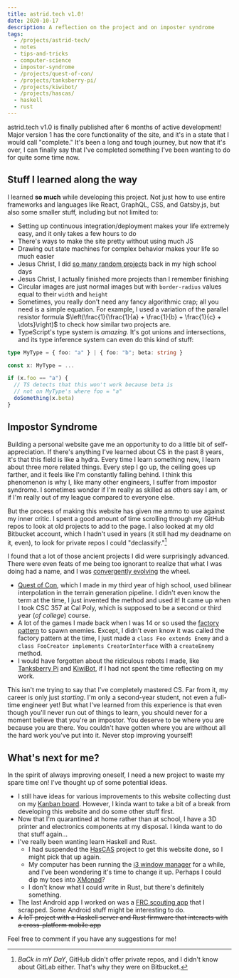 ```yaml
---
title: astrid.tech v1.0!
date: 2020-10-17
description: A reflection on the project and on imposter syndrome
tags:
  - /projects/astrid-tech/
  - notes
  - tips-and-tricks
  - computer-science
  - impostor-syndrome
  - /projects/quest-of-con/
  - /projects/tanksberry-pi/
  - /projects/kiwibot/
  - /projects/hascas/
  - haskell
  - rust
---
```


astrid.tech v1.0 is finally published after 6 months of active development!
Major version 1 has the core functionality of the site, and it's in a state that
I would call "complete." It's been a long and tough journey, but now that it's
over, I can finally say that I've completed something I've been wanting to do
for quite some time now.

## Stuff I learned along the way

I learned **so much** while developing this project. Not just how to use entire
frameworks and languages like React, GraphQL, CSS, and Gatsby.js, but also some
smaller stuff, including but not limited to:

- Setting up continuous integration/deployment makes your life extremely easy,
  and it only takes a few hours to do
- There's ways to make the site pretty without using much JS
- Drawing out state machines for complex behavior makes your life so much easier
- Jesus Christ, I did [so many random projects](/projects/) back in my high
  school days
- Jesus Christ, I actually finished more projects than I remember finishing
- Circular images are just normal images but with `border-radius` values equal
  to their `width` and `height`
- Sometimes, you really don't need any fancy algorithmic crap; all you need is a
  simple equation. For example, I used a variation of the parallel resistor
  formula
  $\left(\frac{1}{\frac{1}{a} + \frac{1}{b} + \frac{1}{c} + \dots}\right)$ to
  check how similar two projects are.
- TypeScript's type system is _amazing._ It's got unions and intersections, and
  its type inference system can even do this kind of stuff:

```typescript
type MyType = { foo: "a" } | { foo: "b"; beta: string }

const x: MyType = ...

if (x.foo == "a") {
  // TS detects that this won't work because beta is
  // not on MyType's where foo = "a"
  doSomething(x.beta)
}
```

## Impostor Syndrome

Building a personal website gave me an opportunity to do a little bit of
self-appreciation. If there's anything I've learned about CS in the past 8
years, it's that this field is like a hydra. Every time I learn something new, I
learn about three more related things. Every step I go up, the ceiling goes up
farther, and it feels like I'm constantly falling behind. I think this
phenomenon is why I, like many other engineers, I suffer from impostor syndrome.
I sometimes wonder if I'm really as skilled as others say I am, or if I'm really
out of my league compared to everyone else.

But the process of making this website has given me ammo to use against my inner
critic. I spent a good amount of time scrolling through my GitHub repos to look
at old projects to add to the page. I also looked at my old Bitbucket account,
which I hadn't used in years (it still had my deadname on it, even), to look for
private repos I could "declassify."[^1]

I found that a lot of those ancient projects I did were surprisingly advanced.
There were even feats of me being too ignorant to realize that what I was doing
had a name, and I was
[convergently evolving](https://en.wikipedia.org/wiki/Convergent_evolution) the
wheel.

- [Quest of Con](/projects/quest-of-con), which I made in my third year of high
  school, used bilinear interpolation in the terrain generation pipeline. I
  didn't even know the term at the time, I just invented the method and used it!
  It came up when I took CSC 357 at Cal Poly, which is supposed to be a second
  or third year (_of college_) course.
- A lot of the games I made back when I was 14 or so used the
  [factory pattern](https://en.wikipedia.org/wiki/Factory_method_pattern) to
  spawn enemies. Except, I didn't even know it was called the factory pattern at
  the time, I just made a `class Foo extends Enemy` and a
  `class FooCreator implements CreatorInterface` with a `createEnemy` method.
- I would have forgotten about the ridiculous robots I made, like
  [Tanksberry Pi](/projects/tanksberry-pi/) and [KiwiBot](/projects/kiwibot/),
  if I had not spent the time reflecting on my work.

This isn't me trying to say that I've completely mastered CS. Far from it, my
career is only just _starting_. I'm only a second-year student, not even a
full-time engineer yet! But what I've learned from this experience is that even
though you'll never run out of things to learn, you should never for a moment
believe that you're an impostor. You deserve to be where you are because you are
there. You couldn't have gotten where you are without all the hard work you've
put into it. Never stop improving yourself!

## What's next for me?

In the spirit of always improving oneself, I need a new project to waste my
spare time on! I've thought up of some potential ideas.

- I still have ideas for various improvements to this website collecting dust on
  my [Kanban board](https://github.com/ifd3f/astrid.tech/projects/1). However, I
  kinda want to take a bit of a break from developing this website and do some
  other stuff first.
- Now that I'm quarantined at home rather than at school, I have a 3D printer
  and electronics components at my disposal. I kinda want to do that stuff
  again...
- I've really been wanting learn Haskell and Rust.
  - I had suspended the [HasCAS](/projects/hascas/) project to get this website
    done, so I might pick that up again.
  - My computer has been running the [i3 window manager](https://i3wm.org/) for
    a while, and I've been wondering it's time to change it up. Perhaps I could
    dip my toes into [XMonad](https://xmonad.org/)?
  - I don't know what I could write in Rust, but there's definitely something.
- The last Android app I worked on was a
  [FRC scouting app](/projects/panther-scouting-app) that I scrapped. Some
  Android stuff might be interesting to do.
- ~~A IoT project with a Haskell server and Rust firmware that interacts with a
  cross-platform mobile app~~

Feel free to comment if you have any suggestions for me!

[^1]:
    _BaCk in mY DaY_, GitHub didn't offer private repos, and I didn't know about
    GitLab either. That's why they were on Bitbucket.
